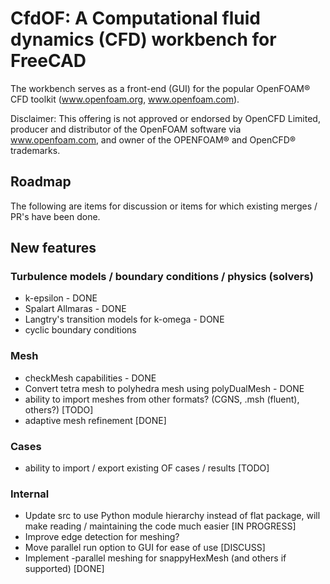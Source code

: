 # CfdOF: A Computational fluid dynamics (CFD) workbench for FreeCAD

The workbench serves as a front-end (GUI) for the popular OpenFOAM® CFD toolkit (www.openfoam.org, www.openfoam.com).

Disclaimer:
This offering is not approved or endorsed by OpenCFD Limited, producer and distributor of the OpenFOAM software via 
www.openfoam.com, and owner of the OPENFOAM® and OpenCFD® trademarks.

## Roadmap

The following are items for discussion or items for which existing merges / PR's have been done.

## New features
### Turbulence models / boundary conditions / physics (solvers)
* k-epsilon - DONE
* Spalart Allmaras - DONE
* Langtry's transition models for k-omega - DONE
* cyclic boundary conditions

### Mesh
* checkMesh capabilities - DONE
* Convert tetra mesh to polyhedra mesh using polyDualMesh - DONE
* ability to import meshes from other formats? (CGNS, .msh (fluent), others?) [TODO]
* adaptive mesh refinement [DONE]

### Cases
* ability to import / export existing OF cases / results [TODO]

### Internal
* Update src to use Python module hierarchy instead of flat package, will make reading / maintaining the code much easier [IN PROGRESS]
* Improve edge detection for meshing?
* Move parallel run option to GUI for ease of use [DISCUSS]
* Implement -parallel meshing for snappyHexMesh (and others if supported) [DONE]

